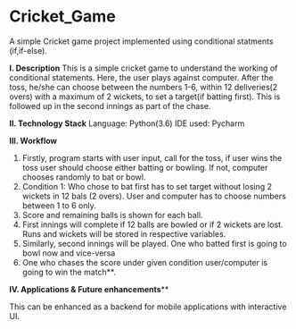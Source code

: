# Cricket_Game
A simple Cricket game project implemented using conditional statments (if,if-else).

**I. Description**
This is a simple cricket game to understand the working of conditional statements. Here, the user plays against computer. After the toss, he/she can choose between the numbers 1-6, within 12 deliveries(2 overs) with a maximum of 2 wickets, to set a target(if batting first). This is followed up in the second innings as part of the chase.

**II. Technology Stack**
Language: Python(3.6)
IDE used: Pycharm

**III. **Workflow****
1. Firstly, program starts with user input, call for the toss, if user wins the toss user should choose either batting or bowling. If not, computer chooses randomly to bat or bowl.
2. Condition 1: Who chose to bat first has to set target without losing 2 wickets in 12 bals (2 overs). User and computer has to choose numbers between 1 to 6 only.
3. Score and remaining balls is shown for each ball.
4. First innings will complete if 12 balls are bowled or if 2 wickets are lost. Runs and wickets will be stored in respective variables.
5. Similarly, second innings will be played. One who batted first is going to bowl now and vice-versa
6. One who chases the score under given condition user/computer is going to win the match**. 

**IV. Applications & Future enhancements****

This can be enhanced as a backend for mobile applications with interactive UI.
